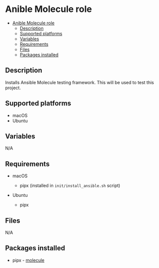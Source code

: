 # Anible Molecule role

- [Anible Molecule role](#anible-molecule-role)
  - [Description](#description)
  - [Supported platforms](#supported-platforms)
  - [Variables](#variables)
  - [Requirements](#requirements)
  - [Files](#files)
  - [Packages installed](#packages-installed)

## Description

Installs Ansible Molecule testing framework. This will be used to test this project.

## Supported platforms

- macOS
- Ubuntu

## Variables

N/A

## Requirements

- macOS
  - pipx (installed in `init/install_ansible.sh` script)

- Ubuntu
  - pipx

## Files

N/A

## Packages installed

- pipx - [molecule](https://pypi.org/project/molecule/)
